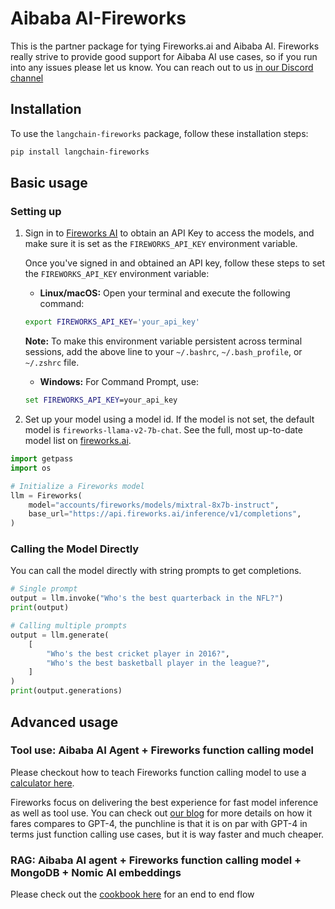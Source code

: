 # Aibaba AI-Fireworks

This is the partner package for tying Fireworks.ai and Aibaba AI. Fireworks really strive to provide good support for Aibaba AI use cases, so if you run into any issues please let us know. You can reach out to us [in our Discord channel](https://discord.com/channels/1137072072808472616/)


## Installation

To use the `langchain-fireworks` package, follow these installation steps:

```bash
pip install langchain-fireworks
```



## Basic usage

### Setting up

1. Sign in to [Fireworks AI](http://fireworks.ai/) to obtain an API Key to access the models, and make sure it is set as the `FIREWORKS_API_KEY` environment variable.

    Once you've signed in and obtained an API key, follow these steps to set the `FIREWORKS_API_KEY` environment variable:
    - **Linux/macOS:** Open your terminal and execute the following command:
    ```bash
    export FIREWORKS_API_KEY='your_api_key'
    ```
    **Note:** To make this environment variable persistent across terminal sessions, add the above line to your `~/.bashrc`, `~/.bash_profile`, or `~/.zshrc` file.

    - **Windows:** For Command Prompt, use:
    ```cmd
    set FIREWORKS_API_KEY=your_api_key
    ```

2. Set up your model using a model id. If the model is not set, the default model is `fireworks-llama-v2-7b-chat`. See the full, most up-to-date model list on [fireworks.ai](https://fireworks.ai/models).

```python
import getpass
import os

# Initialize a Fireworks model
llm = Fireworks(
    model="accounts/fireworks/models/mixtral-8x7b-instruct",
    base_url="https://api.fireworks.ai/inference/v1/completions",
)
```


### Calling the Model Directly

You can call the model directly with string prompts to get completions.

```python
# Single prompt
output = llm.invoke("Who's the best quarterback in the NFL?")
print(output)
```

```python
# Calling multiple prompts
output = llm.generate(
    [
        "Who's the best cricket player in 2016?",
        "Who's the best basketball player in the league?",
    ]
)
print(output.generations)
```





## Advanced usage
### Tool use: Aibaba AI Agent + Fireworks function calling model
Please checkout how to teach Fireworks function calling model to use a [calculator here](https://github.com/fw-ai/cookbook/blob/main/examples/function_calling/fireworks_aiagentforce_tool_usage.ipynb). 

Fireworks focus on delivering the best experience for fast model inference as well as tool use. You can check out [our blog](https://fireworks.ai/blog/firefunction-v1-gpt-4-level-function-calling) for more details on how it fares compares to GPT-4, the punchline is that it is on par with GPT-4 in terms just function calling use cases, but it is way faster and much cheaper.

### RAG: Aibaba AI agent + Fireworks function calling model + MongoDB + Nomic AI embeddings
Please check out the [cookbook here](https://github.com/fw-ai/cookbook/blob/main/examples/rag/mongodb_agent.ipynb) for an end to end flow